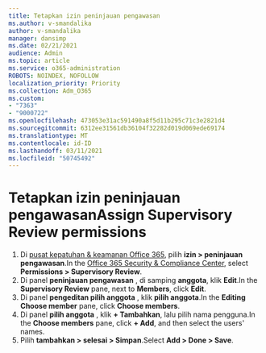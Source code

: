 ```yaml
---
title: Tetapkan izin peninjauan pengawasan
ms.author: v-smandalika
author: v-smandalika
manager: dansimp
ms.date: 02/21/2021
audience: Admin
ms.topic: article
ms.service: o365-administration
ROBOTS: NOINDEX, NOFOLLOW
localization_priority: Priority
ms.collection: Adm_O365
ms.custom:
- "7363"
- "9000722"
ms.openlocfilehash: 473053e31ac591490a8f5d11b295c71c3e2821d4
ms.sourcegitcommit: 6312ee31561db36104f32282d019d069ede69174
ms.translationtype: MT
ms.contentlocale: id-ID
ms.lasthandoff: 03/11/2021
ms.locfileid: "50745492"
---
```

# <a name="assign-supervisory-review-permissions"></a><span data-ttu-id="876f6-102">Tetapkan izin peninjauan pengawasan</span><span class="sxs-lookup"><span data-stu-id="876f6-102">Assign Supervisory Review permissions</span></span>

1. <span data-ttu-id="876f6-103">Di [pusat kepatuhan & keamanan Office 365](https://sip.protection.office.com/homepage), pilih **izin > peninjauan pengawasan**.</span><span class="sxs-lookup"><span data-stu-id="876f6-103">In the [Office 365 Security & Compliance Center](https://sip.protection.office.com/homepage), select **Permissions > Supervisory Review**.</span></span>
2. <span data-ttu-id="876f6-104">Di panel **peninjauan pengawasan** , di samping **anggota**, klik **Edit**.</span><span class="sxs-lookup"><span data-stu-id="876f6-104">In the **Supervisory Review** pane, next to **Members**, click **Edit**.</span></span>
3. <span data-ttu-id="876f6-105">Di panel **pengeditan pilih anggota** , klik **pilih anggota**.</span><span class="sxs-lookup"><span data-stu-id="876f6-105">In the **Editing Choose member** pane, click **Choose members**.</span></span>
4. <span data-ttu-id="876f6-106">Di panel **pilih anggota** , klik **+ Tambahkan**, lalu pilih nama pengguna.</span><span class="sxs-lookup"><span data-stu-id="876f6-106">In the **Choose members** pane, click **+ Add**, and then select the users' names.</span></span>
5. <span data-ttu-id="876f6-107">Pilih **tambahkan > selesai > Simpan**.</span><span class="sxs-lookup"><span data-stu-id="876f6-107">Select **Add > Done > Save**.</span></span>